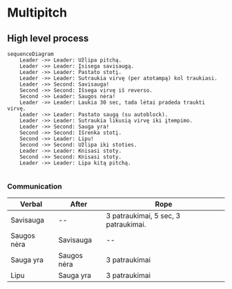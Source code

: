 # Multipitch

## High level process
```mermaid
sequenceDiagram
    Leader ->> Leader: Užlipa pitchą.
    Leader ->> Leader: Įsisega savisaugą.
    Leader ->> Leader: Pastato stotį.
    Leader ->> Leader: Sutraukia virvę (per atotampą) kol traukiasi.
    Leader ->> Second: Savisauga!
    Second ->> Second: Išsega virvę iš reverso.
    Second ->> Leader: Saugos nėra!
    Leader ->> Leader: Laukia 30 sec, tada lėtai pradeda traukti virvę.
    Leader ->> Leader: Pastato saugą (su autoblock).
    Leader ->> Leader: Sutraukia likusią virvę iki įtempimo.
    Leader ->> Second: Sauga yra!
    Second ->> Second: Išrenka stotį.
    Second ->> Leader: Lipu!
    Second ->> Second: Užlipa iki stoties.
    Leader ->> Leader: Knisasi stoty.
    Second ->> Second: Knisasi stoty.
    Leader ->> Leader: Lipa kitą pitchą.
    
```

### Communication

| Verbal        | After         | Rope      |
| ------------- | ------------- | ---------- |
| Savisauga     | --            | 3 patraukimai, 5 sec, 3 patraukimai. |
| Saugos nėra   | Savisauga     | --            |
| Sauga yra     | Saugos nėra   | 3 patraukimai   |
| Lipu          | Sauga yra     | 3 patraukimai    |

